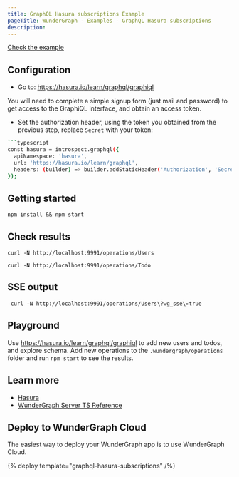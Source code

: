 ```yaml
---
title: GraphQL Hasura subscriptions Example
pageTitle: WunderGraph - Examples - GraphQL Hasura subscriptions
description:
---
```


[Check the example](https://github.com/wundergraph/wundergraph/tree/main/examples/graphql-hasura-subscriptions)

## Configuration

- Go to: https://hasura.io/learn/graphql/graphiql

You will need to complete a simple signup form (just mail and password) to get access to the
GraphiQL interface, and obtain an access token.

- Set the authorization header, using the token you obtained from the previous step,
  replace `Secret` with your token:

````bash
```typescript
const hasura = introspect.graphql({
  apiNamespace: 'hasura',
  url: 'https://hasura.io/learn/graphql',
  headers: (builder) => builder.addStaticHeader('Authorization', 'Secret'),
});
````

## Getting started

```shell
npm install && npm start
```

## Check results

```shell
curl -N http://localhost:9991/operations/Users
```

```shell
curl -N http://localhost:9991/operations/Todo
```

## SSE output

```shell
 curl -N http://localhost:9991/operations/Users\?wg_sse\=true
```

## Playground

Use https://hasura.io/learn/graphql/graphiql to add new users and todos, and explore schema.
Add new operations to the `.wundergraph/operations` folder and run `npm start` to see the results.

## Learn more

- [Hasura](https://hasura.io/)
- [WunderGraph Server TS Reference](/docs/wundergraph-server-ts-reference)

## Deploy to WunderGraph Cloud

The easiest way to deploy your WunderGraph app is to use WunderGraph Cloud.

{% deploy template="graphql-hasura-subscriptions" /%}
